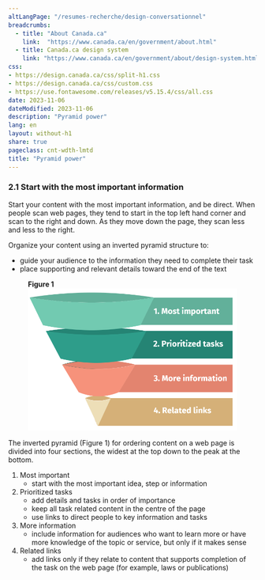 ```yaml
---
altLangPage: "/resumes-recherche/design-conversationnel"
breadcrumbs:
  - title: "About Canada.ca"
    link:  "https://www.canada.ca/en/government/about.html"
  - title: Canada.ca design system
    link: "https://www.canada.ca/en/government/about/design-system.html"
css:
- https://design.canada.ca/css/split-h1.css
- https://design.canada.ca/css/custom.css
- https://use.fontawesome.com/releases/v5.15.4/css/all.css
date: 2023-11-06
dateModified: 2023-11-06
description: "Pyramid power"
lang: en
layout: without-h1
share: true
pageclass: cnt-wdth-lmtd
title: "Pyramid power"
---
```

<h3>2.1 Start with the most important information</h3>
<p>Start your content with the most important information, and be direct. When people scan web pages, they tend to start in the top left hand corner and scan to the right and down. As they move down the page, they scan less and less to the right.</p>
<p>Organize your content using an inverted pyramid structure to:</p>
<ul>
  <li>guide your audience to the information they need to complete their task </li>
  <li>place supporting and relevant details toward the end of the text </li>
</ul>
<figure class="mrgn-bttm-lg">
  <figcaption class="text-center"><strong>Figure 1</strong></figcaption>
  <img alt="Pyramid upside down showing how to start a web page with key information first. Text version below:" class="img-responsive center-block" id="fig1" src="./images/pyramid-eng-01.png" /></figure>
<p>The inverted pyramid (Figure 1) for ordering content on a web page is divided into four sections, the widest at the top down to the peak at the bottom.</p>
<ol>
  <li>Most important
    <ul>
      <li>start with the most important idea, step or information</li>
    </ul>
  </li>
  <li>Prioritized tasks
    <ul>
      <li>add details and tasks in order of importance</li>
      <li>keep all task related content in the centre of the page</li>
      <li>use links to direct people to key information and tasks</li>
    </ul>
  </li>
  <li>More information
    <ul>
      <li>include information for audiences who want to learn more or have more knowledge of the topic or service, but only if it makes sense</li>
    </ul>
  </li>
  <li>Related links
    <ul>
      <li>add links only if they relate to content that supports completion of the task on the web page (for example, laws or publications)</li>
    </ul>
  </li>
</ol>
